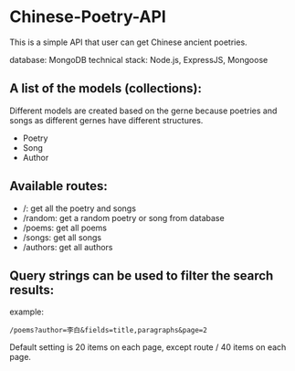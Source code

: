 # Chinese-Poetry-API

This is a simple API that user can get Chinese ancient poetries.

database: MongoDB
technical stack: Node.js, ExpressJS, Mongoose

## A list of the models (collections):
Different models are created based on the gerne because poetries and songs as different gernes have different structures.

- Poetry
- Song
- Author

## Available routes:
- /: get all the poetry and songs 
- /random: get a random poetry or song from database
- /poems: get all poems
- /songs: get all songs
- /authors: get all authors

## Query strings can be used to filter the search results:
example:
```
/poems?author=李白&fields=title,paragraphs&page=2

```
Default setting is 20 items on each page, except route / 40 items on each page.


